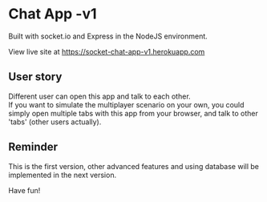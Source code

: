 # Chat App -v1
Built with socket.io and Express in the NodeJS environment. 

View live site at <a href="https://socket-chat-app-v1.herokuapp.com/">https://socket-chat-app-v1.herokuapp.com</a>

## User story
Different user can open this app and talk to each other.  
If you want to simulate the multiplayer scenario on your own, you could simply open multiple tabs with this app from your browser, and talk to other 'tabs' (other users actually).  

## Reminder 
This is the first version, other advanced features and using database will be implemented in the next version.  

Have fun!

